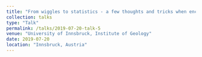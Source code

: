 ```yaml
---
title: "From wiggles to statistics - a few thoughts and tricks when encountering high-resolution XRF-core scanning data of long sedimentary record"
collection: talks
type: "Talk"
permalink: /talks/2019-07-20-talk-5
venue: "University of Innsbruck, Institute of Geology"
date: 2019-07-20
location: "Innsbruck, Austria"
---
```

